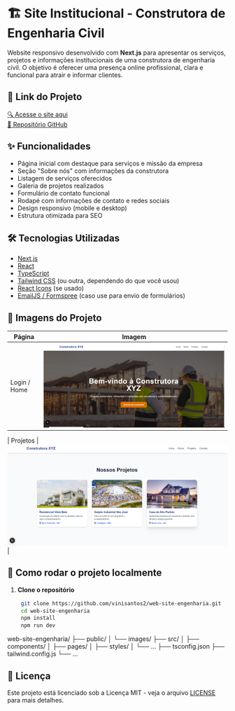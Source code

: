 # 🏗️ Site Institucional - Construtora de Engenharia Civil

Website responsivo desenvolvido com **Next.js** para apresentar os serviços, projetos e informações institucionais de uma construtora de engenharia civil. O objetivo é oferecer uma presença online profissional, clara e funcional para atrair e informar clientes.

## 🔗 Link do Projeto

[🔍 Acesse o site aqui](https://seu-dominio-aqui.com)  
[📁 Repositório GitHub](https://github.com/vinisantos2/web-site-engenharia)

## ✨ Funcionalidades

- Página inicial com destaque para serviços e missão da empresa
- Seção "Sobre nós" com informações da construtora
- Listagem de serviços oferecidos
- Galeria de projetos realizados
- Formulário de contato funcional
- Rodapé com informações de contato e redes sociais
- Design responsivo (mobile e desktop)
- Estrutura otimizada para SEO

## 🛠️ Tecnologias Utilizadas

- [Next.js](https://nextjs.org/)
- [React](https://reactjs.org/)
- [TypeScript](https://www.typescriptlang.org/)
- [Tailwind CSS](https://tailwindcss.com/) (ou outra, dependendo do que você usou)
- [React Icons](https://react-icons.github.io/react-icons/) (se usado)
- [EmailJS / Formspree](https://formspree.io/) (caso use para envio de formulários)

## 📸 Imagens do Projeto

| Página | Imagem |
|--------|--------|
| Login / Home | ![Home](./public/images/web-site-engenharia/home.png) |

| Projetos | ![Projetos](./public/images/web-site-engenharia/projetos.png) |


## 🚀 Como rodar o projeto localmente

1. **Clone o repositório**
   ```bash
    git clone https://github.com/vinisantos2/web-site-engenharia.git
    cd web-site-engenharia
    npm install
    npm run dev
web-site-engenharia/
├── public/
│   └── images/
├── src/
│   ├── components/
│   ├── pages/
│   ├── styles/
│   └── ...
├── tsconfig.json
├── tailwind.config.js
└── ...

## 📄 Licença

Este projeto está licenciado sob a Licença MIT - veja o arquivo [LICENSE](LICENSE) para mais detalhes.
